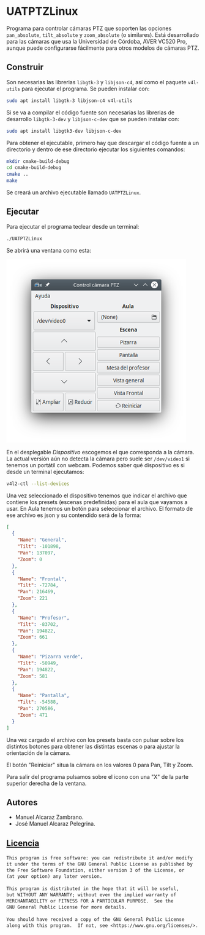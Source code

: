 # UATPTZLinux
Programa para controlar cámaras PTZ que soporten las opciones `pan_absolute`, `tilt_absolute` y `zoom_absolute` (o similares).
Está desarrollado para las cámaras que usa la Universidad de Córdoba, AVER VC520 Pro, aunque puede configurarse fácilmente para otros modelos de cámaras PTZ.

## Construir

Son necesarias las librerias `libgtk-3` y `libjson-c4`, así como el paquete `v4l-utils` para ejecutar el programa. Se pueden instalar con:

```bash
sudo apt install libgtk-3 libjson-c4 v4l-utils
```

Si se va a compilar el código fuente son necesarias las librerias de desarrollo `libgtk-3-dev` y `libjson-c-dev` que se pueden instalar con:

```bash
sudo apt install libgtk3-dev libjson-c-dev
```

Para obtener el ejecutable, primero hay que descargar el código fuente a un directorio y dentro de ese directorio ejecutar los siguientes comandos:

```bash
mkdir cmake-build-debug
cd cmake-build-debug
cmake ..
make
```

Se creará un archivo ejecutable llamado `UATPTZLinux`.

## Ejecutar

Para ejecutar el programa teclear desde un terminal:

```bash
./UATPTZLinux
```
Se abrirá una ventana como esta:

![Ventana de UATPTZLinux](images/UATPTZLinux.png)

En el desplegable *Dispositivo* escogemos el que corresponda a la cámara. La actual versión aún no detecta la cámara pero suele ser `/dev/video1` si tenemos un portátil con webcam. Podemos saber qué dispositivo es si desde un terminal ejecutamos:

```bash
v4l2-ctl --list-devices
```

Una vez seleccionado el dispositivo tenemos que indicar el archivo que contiene los presets (escenas predefinidas) para el aula que vayamos a usar. En Aula tenemos un botón para seleccionar el archivo. El formato de ese archivo es json y su contendido será de la forma:

```json
[
  {
    "Name": "General",
    "Tilt": -101898,
    "Pan": 137097,
    "Zoom": 0
  },
  {
    "Name": "Frontal",
    "Tilt": -72784,
    "Pan": 216469,
    "Zoom": 221
  },
  {
    "Name": "Profesor",
    "Tilt": -83702,
    "Pan": 194822,
    "Zoom": 661
  },
  {
    "Name": "Pizarra verde",
    "Tilt": -50949,
    "Pan": 194822,
    "Zoom": 581
  },
  {
    "Name": "Pantalla",
    "Tilt": -54588,
    "Pan": 270586,
    "Zoom": 471
  }
]
```

Una vez cargado el archivo con los presets basta con pulsar sobre los distintos botones para obtener las distintas escenas o para ajustar la orientación de la cámara.

El botón "Reiniciar" situa la cámara en los valores 0 para Pan, Tilt y Zoom.

Para salir del programa pulsamos sobre el icono con una "X" de la parte superior derecha de la ventana.

## Autores

- Manuel Alcaraz Zambrano.
- José Manuel Alcaraz Pelegrina.

## [Licencia](https://github.com/jmaphys/UATPTZLinux/blob/master/LICENSE)

```
This program is free software: you can redistribute it and/or modify
it under the terms of the GNU General Public License as published by
the Free Software Foundation, either version 3 of the License, or
(at your option) any later version.

This program is distributed in the hope that it will be useful,
but WITHOUT ANY WARRANTY; without even the implied warranty of
MERCHANTABILITY or FITNESS FOR A PARTICULAR PURPOSE.  See the
GNU General Public License for more details.

You should have received a copy of the GNU General Public License
along with this program.  If not, see <https://www.gnu.org/licenses/>.
```
